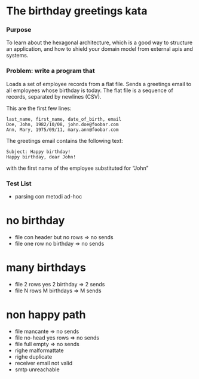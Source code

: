 # The birthday greetings kata

### Purpose
To learn about the hexagonal architecture, which is a good way to structure an application, and how to shield your domain model from external apis and systems.

### Problem: write a program that
Loads a set of employee records from a flat file.
Sends a greetings email to all employees whose birthday is today.
The flat file is a sequence of records, separated by newlines (CSV).

This are the first few lines:
    
    last_name, first_name, date_of_birth, email
    Doe, John, 1982/10/08, john.doe@foobar.com
    Ann, Mary, 1975/09/11, mary.ann@foobar.com
    
The greetings email contains the following text:
    
    Subject: Happy birthday!
    Happy birthday, dear John!
    
with the first name of the employee substituted for “John”


### Test List
- parsing con metodi ad-hoc

# no birthday
- file con header but no rows => no sends
- file one row no birthday => no sends

# many birthdays
- file 2 rows yes 2 birthday => 2 sends
- file N rows M birthdays => M sends

# non happy path
- file mancante => no sends
- file no-head yes rows => no sends
- file full empty => no sends
- righe malformattate
- righe duplicate
- receiver email not valid
- smtp unreachable